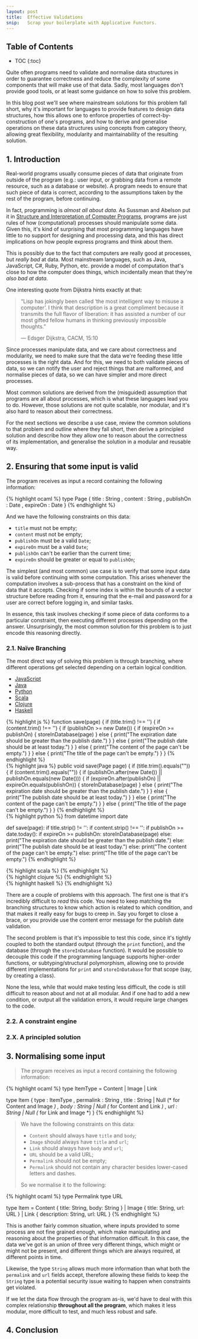 ```yaml
---
layout: post
title:  Effective Validations
snip:   Scrap your boilerplate with Applicative Functors.
---
```



## Table of Contents
  *  TOC
{:toc}


Quite often programs need to validate and normalise data structures in
order to guarantee correctness and reduce the complexity of some
components that will make use of that data. Sadly, most languages don't
provide good tools, or at least some guidance on how to solve this
problem.

In this blog post we'll see where mainstream solutions for this problem
fall short, why it's important for languages to provide features to
design data structures, how this allows one to enforce properties of
correct-by-construction of one's programs, and how to derive and
generalise operations on these data structures using concepts from
category theory, allowing great flexibility, modularity and
maintainability of the resulting solution.


## 1. Introduction

Real-world programs usually consume pieces of data that originate from
outside of the program (e.g.: user input, or grabbing data from a remote
resource, such as a database or website). A program needs to ensure that
such piece of data is correct, according to the assumptions taken by the
rest of the program, before continuing.

In fact, programming is *almost all about data*. As Sussman and Abelson
put it in [Structure and Interpretation of Computer Programs][SICP],
programs are just rules of how (computational) processes should
manipulate some data. Given this, it's kind of surprising that most
programming languages have little to no support for designing and
processing data, and this has direct implications on how people express
programs and think about them.

This is possibly due to the fact that computers are really good at
processes, but *really bad* at data. Most mainstream languages, such as
Java, JavaScript, C#, Ruby, Python, etc. provide a model of computation
that's close to how the computer does things, which incidentally mean
that they're *also bad at data*.

One interesting quote from Dijkstra hints exactly at that:

> “Lisp has jokingly been called ‘the most intelligent way to misuse a
> computer’. I think that description is a great compliment because it
> transmits the full flavor of liberation: it has assisted a number of
> our most gifted fellow humans in thinking previously impossible
> thoughts.”
>
> — Edsger Dijkstra, CACM, 15:10 

Since processes manipulate data, and we care about correctness and
modularity, we need to make sure that the data we're feeding these
little processes is the right data. And for this, we need to both
validate pieces of data, so we can notify the user and reject things
that are malformed, and normalise pieces of data, so we can have simpler
and more direct processes.

Most common solutions are derived from the (misguided) assumption that
programs are all about processes, which is what these languages lead you
to do. However, those solutions are not quite scalable, nor modular, and
it's also hard to reason about their correctness.

For the next sections we describe a use case, review the common
solutions to that problem and outline where they fall short, then derive
a principled solution and describe how they allow one to reason about
the correctness of its implementation, and generalise the solution in a
modular and reusable way.


## 2. Ensuring that some input is valid

The program receives as input a record containing the following
information:

{% highlight ocaml %}
type Page { title     : String
          , content   : String
          , publishOn : Date
          , expireOn  : Date
          }
{% endhighlight %}

And we have the following constraints on this data:

  * `title` must not be empty;
  * `content` must not be empty;
  * `publishOn` must be a valid `Date`;
  * `expireOn` must be a valid `Date`;
  * `publishOn` can't be earlier than the current time;
  * `expireOn` should be greater or equal to `publishOn`;

The simplest (and most common) use case is to verify that some input
data is valid before continuing with some computation. This arises
whenever the computation involves a sub-process that has a constraint
on the kind of data that it accepts. Checking if some index is within
the bounds of a vector structure before reading from it, ensuring that
the e-mail and password for a user are correct before logging in, and
similar tasks.

In essence, this task involves checking if some piece of data conforms
to a particular constraint, then executing different processes depending
on the answer. Unsurprisingly, the most common solution for this problem
is to just encode this reasoning directly.

### 2.1. Naïve Branching

The most direct way of solving this problem is through branching, where
different operations get selected depending on a certain logical
condition.

<ul class="tabs">
  <li><a href="#javascript" class="active">JavaScript</a></li>
  <li><a href="#java">Java</a></li>
  <li><a href="#python">Python</a></li>
  <li><a href="#scala">Scala</a></li>
  <li><a href="#clojure">Clojure</a></li>
  <li><a href="#haskell">Haskell</a></li>
</ul>
<div class="tab-contents">
  <div data-language="javascript" class="active">
{% highlight js %}
function save(page) {
  if (title.trim() !== '') {
    if (content.trim() !== '') {
      if (publishOn >= new Date()) {
        if (expireOn >= publishOn) {
          storeInDatabase(page)
        } else {
          print("The expiration date should be greater than the publish date.")
        }
      } else {
        print("The publish date should be at least today.")
      }
    } else {
      print("The content of the page can't be empty.")
    }
  } else {
    print("The title of the page can't be empty.")
  }
}
{% endhighlight %}
  </div>
  <div data-language="java">
{% highlight java %}
public void save(Page page) {
  if (title.trim().equals("")) {
    if (content.trim().equals("")) {
      if (publishOn.after(new Date()) || publishOn.equals(new Date())) {
        if (expireOn.after(publishOn) || expireOn.equals(publishOn)) {
          storeInDatabase(page)
        } else {
          print("The expiration date should be greater than the publish date.")
        }
      } else {
        print("The publish date should be at least today.")
      }
    } else {
      print("The content of the page can't be empty.")
    }
  } else {
    print("The title of the page can't be empty.")
  }
}
{% endhighlight %}
  </div>
  <div data-language="python">
{% highlight python %}
from datetime import date

def save(page):
  if title.strip() != '':
    if content.strip() !== '':
      if publishOn >= date.today():
        if expireOn >= publishOn:
          storeInDatabase(page)
        else:
          print("The expiration date should be greater than the publish date.")
      else:
        print("The publish date should be at least today.")
    else:
      print("The content of the page can't be empty.")
  else:
    print("The title of the page can't be empty.")
{% endhighlight %}
  </div>
  <div data-language="scala">
{% highlight scala %}
{% endhighlight %}
  </div>
  <div data-language="clojure">
{% highlight clojure %}
{% endhighlight %}
  </div>
  <div data-language="haskell">
{% highlight haskell %}
{% endhighlight %}
  </div>
</div>

There are a couple of problems with this approach. The first one is that
it's incredibly difficult to *read* this code. You need to keep matching
the branching structures to know which action is related to which
condition, and that makes it really easy for bugs to creep in. Say you
forget to close a brace, or you provide use the content error message
for the publish date validation.

The second problem is that it's impossible to test this code, since it's
tightly coupled to both the standard output (through the `print`
function), and the database (through the `storeInDatabase` function). It
would be possible to decouple this code if the programming language
supports higher-order functions, or subtyping/structural polymorphism,
allowing one to provide different implementations for `print` and
`storeInDatabase` for that scope (say, by creating a class).

None the less, while that would make testing less difficult, the code is
still difficult to reason about and not at all modular. And if one had
to add a new condition, or output all the validation errors, it would
require large changes to the code.


### 2.2. A constraint engine




### 2.X. A principled solution

## 3. Normalising some input

> The program receives as input a record containing the following
> information:

{% highlight ocaml %}
type ItemType = Content | Image | Link

type Item { type      : ItemType
          , permalink : String
          , title     : String | Null     (* for Content and Image *) 
          , body      : String | Null     (* for Content and Link  *)
          , url       : String | Null     (* for Link and Image    *)
          }
{% endhighlight %}

> We have the following constraints on this data:
>
>   * `Content` should always have `title` and `body`;
>   * `Image` should always have `title` and `url`;
>   * `Link` should always have `body` and `url`;
>   * `URL` should be a valid URL;
>   * `Permalink` should not be empty;
>   * `Permalink` should not contain any character besides lower-cased
>     letters and dashes.
>
> So we normalise it to the following:

{% highlight ocaml %}
type Permalink
type URL

type Item = Content { title: String, body: String }
          | Image   { title: String, url: URL }
          | Link    { description: String, url: URL }
{% endhighlight %}

This is another fairly common situation, where inputs provided to some
process are not fine grained enough, which make manipulating and
reasoning about the properties of that information difficult. In this
case, the data we've got is an union of three very different things,
which might or might not be present, and different things which are
always required, at different points in time.

Likewise, the type `String` allows much more information than what both
the `permalink` and `url` fields accept, therefore allowing these fields
to keep the `String` type is a potential security issue waiting to
happen when constraints get violated.

If we let the data flow through the program as-is, we'd have to deal
with this complex relationship **throughout all the program**, which
makes it less modular, more difficult to test, and much less robust and
safe.


## 4. Conclusion


[SICP]: http://mitpress.mit.edu/sicp/full-text/book/book-Z-H-9.html#%_chap_1

<script>
void function() {
  var toArray = Function.call.bind([].slice)

  $('.tabs a').forEach(function(a) {
    a.onclick = function(ev) {
      ev.preventDefault()
      var lang = a.getAttribute('href').slice(1)
      deactivate($('.tabs a').concat($('.tab-contents > div[data-language]')))
      activate([a])
      activate($('.tab-contents > div[data-language]').filter(match(lang)))
    }
  })

  function $(s, c) {
    return toArray((c || document).querySelectorAll(s)) }

  function match(l) { return function(e) {
    return e.getAttribute('data-language') === l }}

  function deactivate(xs) {
    xs.forEach(function(x) {
      x.className = x.className.replace(/\bactive\b/, '').trim() })}

  function activate(xs) {
    xs.forEach(function(x) {
      x.className += ' active' })}
}()
</script>
